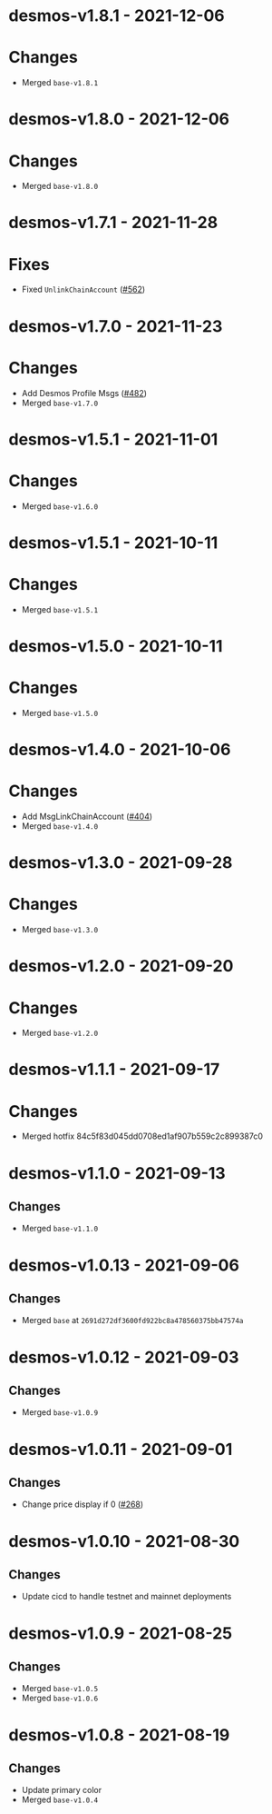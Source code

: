 # desmos-v1.8.1 - 2021-12-06

# Changes
- Merged `base-v1.8.1`

# desmos-v1.8.0 - 2021-12-06

# Changes
- Merged `base-v1.8.0`

# desmos-v1.7.1 - 2021-11-28

# Fixes
- Fixed `UnlinkChainAccount` ([\#562](https://github.com/forbole/big-dipper-2.0-cosmos/issues/562))
# desmos-v1.7.0 - 2021-11-23

# Changes
- Add Desmos Profile Msgs ([\#482](https://github.com/forbole/big-dipper-2.0-cosmos/issues/482))
- Merged `base-v1.7.0`

# desmos-v1.5.1 - 2021-11-01

# Changes
- Merged `base-v1.6.0`

# desmos-v1.5.1 - 2021-10-11

# Changes
- Merged `base-v1.5.1`

# desmos-v1.5.0 - 2021-10-11

# Changes
- Merged `base-v1.5.0`

# desmos-v1.4.0 - 2021-10-06

# Changes
- Add MsgLinkChainAccount ([\#404](https://github.com/forbole/big-dipper-2.0-cosmos/issues/404))
- Merged `base-v1.4.0`
# desmos-v1.3.0 - 2021-09-28

# Changes
- Merged `base-v1.3.0`

# desmos-v1.2.0 - 2021-09-20

# Changes
- Merged `base-v1.2.0`
# desmos-v1.1.1 - 2021-09-17

# Changes
- Merged hotfix 84c5f83d045dd0708ed1af907b559c2c899387c0

# desmos-v1.1.0 - 2021-09-13

## Changes
- Merged `base-v1.1.0`

# desmos-v1.0.13 - 2021-09-06

## Changes
- Merged `base` at `2691d272df3600fd922bc8a478560375bb47574a`

# desmos-v1.0.12 - 2021-09-03

## Changes
- Merged `base-v1.0.9`

# desmos-v1.0.11 - 2021-09-01

## Changes
- Change price display if 0 ([\#268](https://github.com/forbole/big-dipper-2.0-cosmos/issues/268))

# desmos-v1.0.10 - 2021-08-30

## Changes
- Update cicd to handle testnet and mainnet deployments

# desmos-v1.0.9 - 2021-08-25

## Changes
- Merged `base-v1.0.5`
- Merged `base-v1.0.6`

# desmos-v1.0.8 - 2021-08-19

## Changes
- Update primary color
- Merged `base-v1.0.4`
